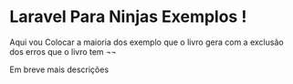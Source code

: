 # Laravel Para Ninjas Exemplos !



Aqui vou Colocar a maioria dos exemplo que o livro gera com a exclusão dos erros que o livro tem ¬¬

Em breve mais descrições 
